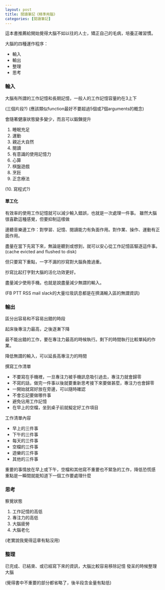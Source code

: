 ```yaml
---
layout: post
title: 閱讀筆記《精準用腦》
categories: [閱讀筆記]
---
```


這本書推薦給開始覺得大腦不如以往的人士，矯正自己的毛病，培養正確習慣。


大腦的四種運作程序：

- 輸入
- 輸出
- 整理
- 思考

### 輸入

大腦有所謂的工作記憶和長期記憶，一般人的工作記憶容量約在3上下

(三個片段?)
(應該類似function最好不要超過5個或7個arguments的概念)

會隨著健康狀態變多變少，而且可以鍛鍊提升

1. 睡眠充足
2. 運動
3. 親近大自然
4. 閱讀
5. 有意識的使用記憶力
6. 心算
7. 棋盤遊戲
8. 烹飪
9. 正念療法

(10. 寫程式?)

#### 單工化

有效率的使用工作記憶就可以減少輸入錯誤，也就是一次處理一件事。
雖然大腦很喜歡這種感覺，但要抑制這樣做

邊聽音樂邊工作：對學習、記憶、閱讀能力有負面作用。對作業、操作、運動有正面作用。

盡量在當下先寫下來，無論是聽到或想到，就可以安心從工作記憶區驅逐這件事。(cache evicted and flushed to disk)

但只要寫下重點，一字不漏的抄寫對大腦負擔過重。

抄寫比起打字對大腦的活化功效更好。

盡量減少使用手機。也就是說盡量減少無謂的輸入。

(FB PTT RSS mail slack的大量垃圾訊息都是在擠滿輸入區的無謂資訊)

### 輸出

區分出容易和不容易出錯的時段

起床後專注力最高，之後逐漸下降

最不能出錯的工作，要在專注力最高的時候執行。剩下的時間執行比較單純的作業。

降低無謂的輸入，可以延長高專注力的時間

撰寫工作清單
- 不要寫在手機裡，一旦專注力被手機訊息吸引過去，專注力就會歸零
- 不寫的話，做完一件事以後就要重新思考接下來要做甚麼，專注力也會歸零
- 一開始就寫好放在旁邊，可以隨時確認
- 不會忘記要做哪件事
- 避免佔用工作記憶
- 在早上的空檔，坐到桌子前就擬定好工作項目

工作清單內容
- 早上的三件事
- 下午的三件事
- 每天的三件事
- 空檔的三件事
- 遊樂的三件事
- 其他的三件事

重要的事情放在早上或下午，空檔和其他寫不重要也不緊急的工作，降低恐慌感
重點是一瞬間就能知道下一個工作要處理什麼

### 思考

察覺狀態

1. 工作記憶的高低
2. 專注力的高低
3. 大腦疲勞
4. 大腦老化

(老實說我覺得這章有點沒用)

### 整理

已完成、已結束、或已經寫下來的資訊，大腦比較容易移除記憶
發呆的時候整理大腦

(覺得書中不重要的部分都省略了，後半段含金量有點低)
